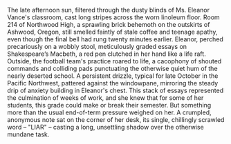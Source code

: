 The late afternoon sun, filtered through the dusty blinds of Ms. Eleanor Vance's classroom, cast long stripes across the worn linoleum floor.  Room 214 of Northwood High, a sprawling brick behemoth on the outskirts of Ashwood, Oregon, still smelled faintly of stale coffee and teenage apathy, even though the final bell had rung twenty minutes earlier. Eleanor, perched precariously on a wobbly stool, meticulously graded essays on Shakespeare’s Macbeth, a red pen clutched in her hand like a life raft. Outside, the football team's practice roared to life, a cacophony of shouted commands and colliding pads punctuating the otherwise quiet hum of the nearly deserted school.  A persistent drizzle, typical for late October in the Pacific Northwest, pattered against the windowpane, mirroring the steady drip of anxiety building in Eleanor's chest. This stack of essays represented the culmination of weeks of work, and she knew that for some of her students, this grade could make or break their semester. But something more than the usual end-of-term pressure weighed on her.  A crumpled, anonymous note sat on the corner of her desk, its single, chillingly scrawled word – "LIAR" – casting a long, unsettling shadow over the otherwise mundane task.
